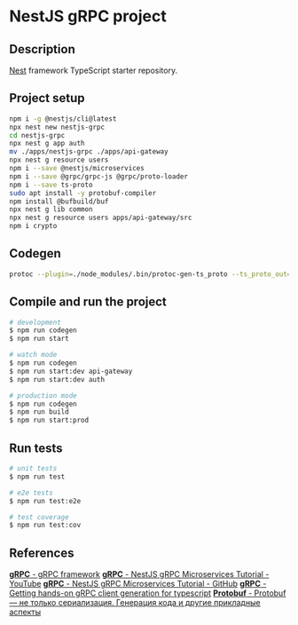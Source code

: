 # NestJS gRPC project

## Description

[Nest](https://github.com/nestjs/nest) framework TypeScript starter repository.

## Project setup

```bash
npm i -g @nestjs/cli@latest
npx nest new nestjs-grpc
cd nestjs-grpc
npx nest g app auth
mv ./apps/nestjs-grpc ./apps/api-gateway
npx nest g resource users
npm i --save @nestjs/microservices
npm i --save @grpc/grpc-js @grpc/proto-loader
npm i --save ts-proto
sudo apt install -y protobuf-compiler
npm install @bufbuild/buf
npx nest g lib common
npx nest g resource users apps/api-gateway/src
npm i crypto
```

## Codegen

``` bash
protoc --plugin=./node_modules/.bin/protoc-gen-ts_proto --ts_proto_out=./ --ts_proto_opt=nestJs=true ./proto/auth.proto
```

## Compile and run the project

```bash
# development
$ npm run codegen
$ npm run start

# watch mode
$ npm run codegen
$ npm run start:dev api-gateway
$ npm run start:dev auth

# production mode
$ npm run codegen
$ npm run build
$ npm run start:prod
```

## Run tests

```bash
# unit tests
$ npm run test

# e2e tests
$ npm run test:e2e

# test coverage
$ npm run test:cov
```

## References

[**gRPC** - gRPC framework](https://grpc.io/)
[**gRPC** - NestJS gRPC Microservices Tutorial - YouTube](https://www.youtube.com/watch?v=UkWcjVWs2UQ)
[**gRPC** - NestJS gRPC Microservices Tutorial - GitHub](https://github.com/mguay22/nestjs-grpc/tree/main)
[**gRPC** - Getting hands-on gRPC client generation for typescript](https://medium.com/@heartfor.it/getting-hands-on-grpc-client-generation-for-typescript-fed50b4ebe2b)
[**Protobuf** - Protobuf — не только сериализация. Генерация кода и другие прикладные аспекты](https://dou.ua/lenta/articles/protobuf-guide/)
